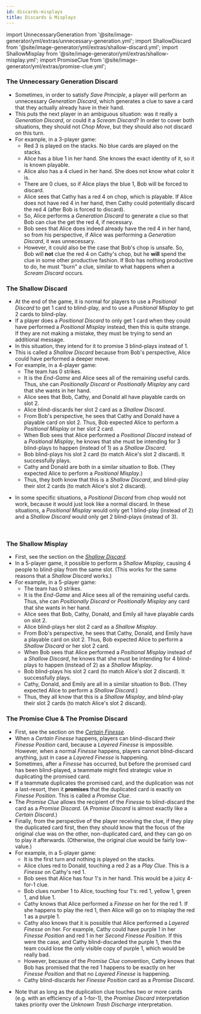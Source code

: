 ```yaml
---
id: discards-misplays
title: Discards & Misplays
---
```


import UnnecessaryGeneration from '@site/image-generator/yml/extras/unnecessary-generation.yml';
import ShallowDiscard from '@site/image-generator/yml/extras/shallow-discard.yml';
import ShallowMisplay from '@site/image-generator/yml/extras/shallow-misplay.yml';
import PromiseClue from '@site/image-generator/yml/extras/promise-clue.yml';

### The Unnecessary Generation Discard

- Sometimes, in order to satisfy *Save Principle*, a player will perform an unnecessary *Generation Discard*, which generates a clue to save a card that they actually already have in their hand.
- This puts the next player in an ambiguous situation: was it really a *Generation Discard*, or could it a *Scream Discard*? In order to cover both situations, they should not *Chop Move*, but they should also not discard on this turn.
- For example, in a 3-player game:
  - Red 3 is played on the stacks. No blue cards are played on the stacks.
  - Alice has a blue 1 in her hand. She knows the exact identity of it, so it is known playable.
  - Alice also has a 4 clued in her hand. She does not know what color it is.
  - There are 0 clues, so if Alice plays the blue 1, Bob will be forced to discard.
  - Alice sees that Cathy has a red 4 on chop, which is playable. If Alice does not have red 4 in her hand, then Cathy could potentially discard the red 4 (after Bob is forced to discard).
  - So, Alice performs a *Generation Discard* to generate a clue so that Bob can clue the get the red 4, if necessary.
  - Bob sees that Alice does indeed already have the red 4 in her hand, so from his perspective, if Alice was performing a *Generation Discard*, it was unnecessary.
  - However, it could also be the case that Bob's chop is unsafe. So, Bob will **not** clue the red 4 on Cathy's chop, but he **will** spend the clue in some other productive fashion. If Bob has nothing productive to do, he must "burn" a clue, similar to what happens when a *Scream Discard* occurs.

<UnnecessaryGeneration />

### The Shallow Discard

- At the end of the game, it is normal for players to use a *Positional Discard* to get 1 card to blind-play, and to use a *Positional Misplay* to get 2 cards to blind-play.
- If a player does a *Positional Discard* to only get 1 card when they could have performed a *Positional Misplay* instead, then this is quite strange. If they are not making a mistake, they must be trying to send an additional message.
- In this situation, they intend for it to promise 3 blind-plays instead of 1.
- This is called a *Shallow Discard* because from Bob's perspective, Alice could have performed a deeper move.
- For example, in a 4-player game:
  - The team has 0 strikes.
  - It is the *End-Game* and Alice sees all of the remaining useful cards. Thus, she can *Positionally Discard* or *Positionally Misplay* any card that she wants in her hand.
  - Alice sees that Bob, Cathy, and Donald all have playable cards on slot 2.
  - Alice blind-discards her slot 2 card as a *Shallow Discard*.
  - From Bob's perspective, he sees that Cathy and Donald have a playable card on slot 2. Thus, Bob expected Alice to perform a *Positional Misplay* or her slot 2 card.
  - When Bob sees that Alice performed a *Positional Discard* instead of a *Positional Misplay*, he knows that she must be intending for 3 blind-plays to happen (instead of 1) as a *Shallow Discard*.
  - Bob blind-plays his slot 2 card (to match Alice's slot 2 discard). It successfully plays.
  - Cathy and Donald are both in a similar situation to Bob. (They expected Alice to perform a *Positional Misplay*.)
  - Thus, they both know that this is a *Shallow Discard*, and blind-play their slot 2 cards (to match Alice's slot 2 discard).

<ShallowDiscard />

- In some specific situations, a *Positional Discard* from chop would not work, because it would just look like a normal discard. In these situations, a *Positional Misplay* would only get 1 blind-play (instead of 2) and a *Shallow Discard* would only get 2 blind-plays (instead of 3).

<br />

### The Shallow Misplay

- First, see the section on the *[Shallow Discard](#the-shallow-discard)*.
- In a 5-player game, it possible to perform a *Shallow Misplay*, causing 4 people to blind-play from the same slot. (This works for the same reasons that a *Shallow Discard* works.)
- For example, in a 5-player game:
  - The team has 0 strikes.
  - It is the *End-Game* and Alice sees all of the remaining useful cards. Thus, she can *Positionally Discard* or *Positionally Misplay* any card that she wants in her hand.
  - Alice sees that Bob, Cathy, Donald, and Emily all have playable cards on slot 2.
  - Alice blind-plays her slot 2 card as a *Shallow Misplay*.
  - From Bob's perspective, he sees that Cathy, Donald, and Emily have a playable card on slot 2. Thus, Bob expected Alice to perform a *Shallow Discard* or her slot 2 card.
  - When Bob sees that Alice performed a *Positional Misplay* instead of a *Shallow Discard*, he knows that she must be intending for 4 blind-plays to happen (instead of 2) as a *Shallow Misplay*.
  - Bob blind-plays his slot 2 card (to match Alice's slot 2 discard). It successfully plays.
  - Cathy, Donald, and Emily are all in a similar situation to Bob. (They expected Alice to perform a *Shallow Discard*.)
  - Thus, they all know that this is a *Shallow Misplay*, and blind-play their slot 2 cards (to match Alice's slot 2 discard).

<ShallowMisplay />

### The Promise Clue & The Promise Discard

- First, see the section on the *[Certain Finesse](../level-9.md#the-certain-finesse--the-certain-discard)*.
- When a *Certain Finesse* happens, players can blind-discard their *Finesse Position* card, because a *Layered Finesse* is impossible. However, when a normal *Finesse* happens, players cannot blind-discard anything, just in case a *Layered Finesse* is happening.
- Sometimes, after a *Finesse* has occurred, but before the promised card has been blind-played, a teammate might find strategic value in duplicating the promised card.
- If a teammate duplicates the promised card, and the duplication was not a last-resort, then it **promises** that the duplicated card is exactly on *Finesse Position*. This is called a *Promise Clue*.
- The *Promise Clue* allows the recipient of the *Finesse* to blind-discard the card as a *Promise Discard*. (A *Promise Discard* is almost exactly like a *Certain Discard*.)
- Finally, from the perspective of the player receiving the clue, if they play the duplicated card first, then they should know that the focus of the original clue was on the other, non-duplicated card, and they can go on to play it afterwards. (Otherwise, the original clue would be fairly low-value.)
- For example, in a 5-player game:
  - It is the first turn and nothing is played on the stacks.
  - Alice clues red to Donald, touching a red 2 as a *Play Clue*. This is a *Finesse* on Cathy's red 1.
  - Bob sees that Alice has four 1's in her hand. This would be a juicy 4-for-1 clue.
  - Bob clues number 1 to Alice, touching four 1's: red 1, yellow 1, green 1, and blue 1.
  - Cathy knows that Alice performed a *Finesse* on her for the red 1. If she happens to play the red 1, then Alice will go on to misplay the red 1 as a purple 1.
  - Cathy also knows that it is possible that Alice performed a *Layered Finesse* on her. For example, Cathy could have purple 1 in her *Finesse Position* and red 1 in her *Second Finesse Position*. If this were the case, and Cathy blind-discarded the purple 1, then the team could lose the only visible copy of purple 1, which would be really bad.
  - However, because of the *Promise Clue* convention, Cathy knows that Bob has promised that the red 1 happens to be exactly on her *Finesse Position* and that no *Layered Finesse* is happening.
  - Cathy blind-discards her *Finesse Position* card as a *Promise Discard*.

<PromiseClue />

- Note that as long as the duplication clue touches two or more cards (e.g. with an efficiency of a 1-for-1), the *Promise Discard* interpretation takes priority over the *Unknown Trash Discharge* interpretation.
